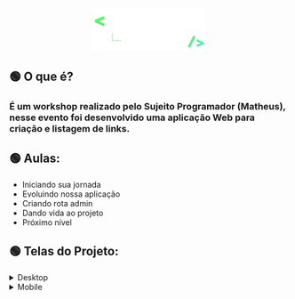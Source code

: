 <div align="center">
  <img src="images/logo.png" width="200" />
</div>

## 🟢 O que é?
### É um workshop realizado pelo Sujeito Programador (Matheus), nesse evento foi desenvolvido uma aplicação Web para criação e listagem de links.

## 🟢 Aulas:
- Iniciando sua jornada
- Evoluindo nossa aplicação
- Criando rota admin
- Dando vida ao projeto
- Próximo nível

## 🟢 Telas do Projeto:

<details>
  <summary>Desktop</summary>
  <img src="design/home-desk.png" width="25%" />
  <img src="design/admin-desk-1.png" width="25%" />
  <img src="design/admin-desk.png" width="25%" />
  <img src="design/login-desk.png" width="25%" />
</details>

<details>
  <summary>Mobile</summary>
  <div align="left">
    <img title="Main Screen (Home)" src="design/home-mobile.png" width="25%" />
    <img title="Admin Social Medias Screen" src="design/admin-mobile-1.png" width="25%" />
    <img title="Admin Create Links Screen" src="design/admin-mobile.png" width="25%" />
    <img title="Login Screen" src="design/login-mobile.png" width="25%" />
  </div>
</details>

